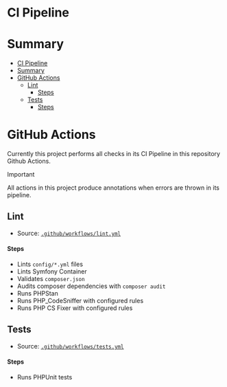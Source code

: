 # CI Pipeline

# Summary
- [CI Pipeline](#ci-pipeline)
- [Summary](#summary)
- [GitHub Actions](#github-actions)
  - [Lint](#lint)
      - [Steps](#steps)
  - [Tests](#tests)
      - [Steps](#steps-1)

# GitHub Actions
Currently this project performs all checks in its CI Pipeline in this repository Github Actions.

> [!IMPORTANT]
> All actions in this project produce annotations when errors are thrown in its pipeline.

## Lint
- Source: [`.github/workflows/lint.yml`](../../.github/workflows/lint.yml)

#### Steps
- Lints `config/*.yml` files
- Lints Symfony Container
- Validates `composer.json`
- Audits composer dependencies with `composer audit`
- Runs PHPStan
- Runs PHP_CodeSniffer with configured rules
- Runs PHP CS Fixer with configured rules

## Tests
- Source: [`.github/workflows/tests.yml`](../../.github/workflows/tests.yml)

#### Steps
- Runs PHPUnit tests